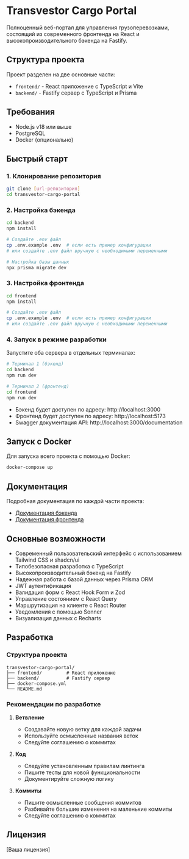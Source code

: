 # Transvestor Cargo Portal

Полноценный веб-портал для управления грузоперевозками, состоящий из современного фронтенда на React и высокопроизводительного бэкенда на Fastify.

## Структура проекта

Проект разделен на две основные части:

- `frontend/` - React приложение с TypeScript и Vite
- `backend/` - Fastify сервер с TypeScript и Prisma

## Требования

- Node.js v18 или выше
- PostgreSQL
- Docker (опционально)

## Быстрый старт

### 1. Клонирование репозитория

```bash
git clone [url-репозитория]
cd transvestor-cargo-portal
```

### 2. Настройка бэкенда

```bash
cd backend
npm install

# Создайте .env файл
cp .env.example .env  # если есть пример конфигурации
# или создайте .env файл вручную с необходимыми переменными

# Настройка базы данных
npx prisma migrate dev
```

### 3. Настройка фронтенда

```bash
cd frontend
npm install

# Создайте .env файл
cp .env.example .env  # если есть пример конфигурации
# или создайте .env файл вручную с необходимыми переменными
```

### 4. Запуск в режиме разработки

Запустите оба сервера в отдельных терминалах:

```bash
# Терминал 1 (бэкенд)
cd backend
npm run dev

# Терминал 2 (фронтенд)
cd frontend
npm run dev
```

- Бэкенд будет доступен по адресу: http://localhost:3000
- Фронтенд будет доступен по адресу: http://localhost:5173
- Swagger документация API: http://localhost:3000/documentation

## Запуск с Docker

Для запуска всего проекта с помощью Docker:

```bash
docker-compose up
```

## Документация

Подробная документация по каждой части проекта:

- [Документация бэкенда](./backend/README.md)
- [Документация фронтенда](./frontend/README.md)

## Основные возможности

- Современный пользовательский интерфейс с использованием Tailwind CSS и shadcn/ui
- Типобезопасная разработка с TypeScript
- Высокопроизводительный бэкенд на Fastify
- Надежная работа с базой данных через Prisma ORM
- JWT аутентификация
- Валидация форм с React Hook Form и Zod
- Управление состоянием с React Query
- Маршрутизация на клиенте с React Router
- Уведомления с помощью Sonner
- Визуализация данных с Recharts

## Разработка

### Структура проекта

```
transvestor-cargo-portal/
├── frontend/         # React приложение
├── backend/          # Fastify сервер
├── docker-compose.yml
└── README.md
```

### Рекомендации по разработке

1. **Ветвление**
   - Создавайте новую ветку для каждой задачи
   - Используйте осмысленные названия веток
   - Следуйте соглашению о коммитах

2. **Код**
   - Следуйте установленным правилам линтинга
   - Пишите тесты для новой функциональности
   - Документируйте сложную логику

3. **Коммиты**
   - Пишите осмысленные сообщения коммитов
   - Разбивайте большие изменения на маленькие коммиты
   - Следуйте соглашению о коммитах

## Лицензия

[Ваша лицензия] 